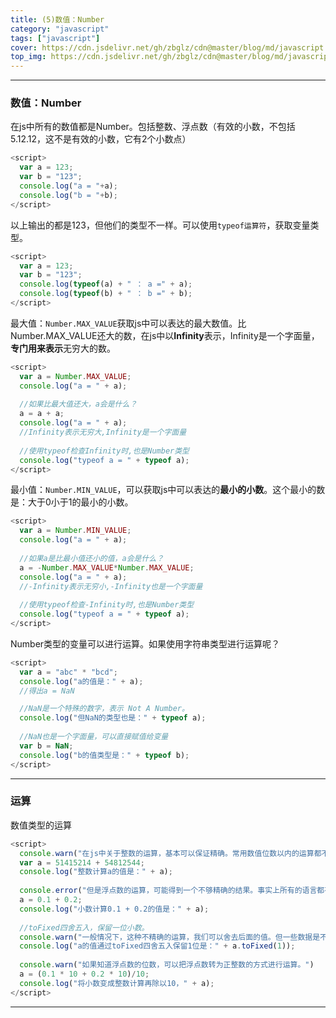```yaml
---
title: (5)数值：Number
category: "javascript"
tags: ["javascript"]
cover: https://cdn.jsdelivr.net/gh/zbglz/cdn@master/blog/md/javascript.svg
top_img: https://cdn.jsdelivr.net/gh/zbglz/cdn@master/blog/md/javascript.svg
---
```


***

### 数值：Number

在js中所有的数值都是Number。包括整数、浮点数（有效的小数，不包括5.12.12，这不是有效的小数，它有2个小数点）


```js js
<script>
  var a = 123;
  var b = "123";
  console.log("a = "+a);
  console.log("b = "+b);
</script>
```

以上输出的都是123，但他们的类型不一样。可以使用`typeof运算符`，获取变量类型。


```js js
<script>
  var a = 123;
  var b = "123";
  console.log(typeof(a) + " ： a =" + a); 
  console.log(typeof(b) + " ： b =" + b); 
</script>
```


最大值：`Number.MAX_VALUE`获取js中可以表达的最大数值。比Number.MAX_VALUE还大的数，在js中以**Infinity**表示，Infinity是一个字面量，**专门用来表示**无穷大的数。


```js js
<script>
  var a = Number.MAX_VALUE;
  console.log("a = " + a);
  
  //如果比最大值还大，a会是什么？
  a = a + a;
  console.log("a = " + a);
  //Infinity表示无穷大,Infinity是一个字面量
  
  //使用typeof检查Infinity时,也是Number类型
  console.log("typeof a = " + typeof a);
</script>
```


最小值：`Number.MIN_VALUE`，可以获取js中可以表达的**最小的小数**。这个最小的数是：大于0小于1的最小的小数。


```js js
<script>
  var a = Number.MIN_VALUE;
  console.log("a = " + a);
  
  //如果a是比最小值还小的值，a会是什么？
  a = -Number.MAX_VALUE*Number.MAX_VALUE;
  console.log("a = " + a);
  //-Infinity表示无穷小,-Infinity也是一个字面量
  
  //使用typeof检查-Infinity时,也是Number类型
  console.log("typeof a = " + typeof a);
</script>
```


Number类型的变量可以进行运算。如果使用字符串类型进行运算呢？


```js js
<script>
  var a = "abc" * "bcd";
  console.log("a的值是：" + a); 
  //得出a = NaN

  //NaN是一个特殊的数字，表示 Not A Number。
  console.log("但NaN的类型也是：" + typeof a);
  
  //NaN也是一个字面量，可以直接赋值给变量
  var b = NaN;
  console.log("b的值类型是：" + typeof b);
</script>
```


***

### 运算

数值类型的运算


```js js
<script>
  console.warn("在js中关于整数的运算，基本可以保证精确。常用数值位数以内的运算都不会有什么问题。")
  var a = 51415214 + 54812544;
  console.log("整数计算a的值是：" + a);
  
  console.error("但是浮点数的运算，可能得到一个不够精确的结果。事实上所有的语言都有这个问题。例：在十进制的数值中，如 1/3 ，是无法精确表达的。js中的表达式，转到二进制中进行运算时，二进制中，无法精确表达 1/10。所以浮点数在二进制中运算，都是不精确的。")
  a = 0.1 + 0.2;
  console.log("小数计算0.1 + 0.2的值是：" + a);
  
  //toFixed四舍五入，保留一位小数。
  console.warn("一般情况下，这种不精确的运算，我们可以舍去后面的值。但一些数据是不能舍去的，比如涉及到钱，或者对精确度要求很高的数据。这种结果一般通过服务器运算返回。")
  console.log("a的值通过toFixed四舍五入保留1位是：" + a.toFixed(1));
  
  console.warn("如果知道浮点数的位数，可以把浮点数转为正整数的方式进行运算。")
  a = (0.1 * 10 + 0.2 * 10)/10;
  console.log("将小数变成整数计算再除以10，" + a);
</script>
```


***